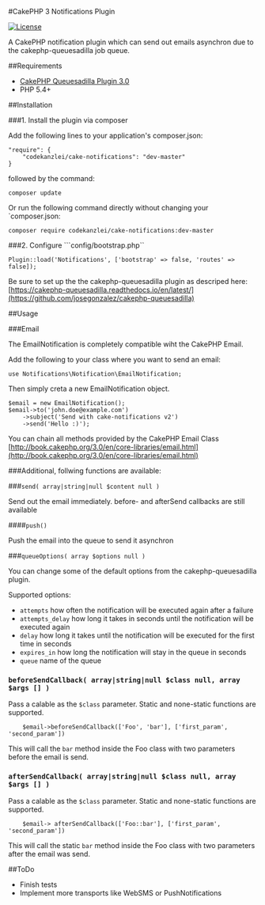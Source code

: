 #CakePHP 3 Notifications Plugin

[![License](https://img.shields.io/badge/license-MIT-brightgreen.svg?style=flat-square)](LICENSE.txt) 

A CakePHP notification plugin which can send out emails asynchron due to the cakephp-queuesadilla job queue.

##Requirements

- [CakePHP Queuesadilla Plugin 3.0](https://github.com/josegonzalez/cakephp-queuesadilla)
- PHP 5.4+

##Installation

###1. Install the plugin via composer 

Add the following lines to your application's composer.json:

```
"require": {
    "codekanzlei/cake-notifications": "dev-master"
}
```

followed by the command:

`composer update`

Or run the following command directly without changing your `composer.json:

```composer require codekanzlei/cake-notifications:dev-master```

###2. Configure ```config/bootstrap.php``

```Plugin::load('Notifications', ['bootstrap' => false, 'routes' => false]);```

Be sure to set up the the cakephp-queuesadilla plugin as descriped here: [https://cakephp-queuesadilla.readthedocs.io/en/latest/](https://github.com/josegonzalez/cakephp-queuesadilla)

##Usage

###Email

The EmailNotification is completely compatible wiht the CakePHP Email.

Add the following to your class where you want to send an email:

`use Notifications\Notification\EmailNotification;`

Then simply creta a new EmailNotification object.

```
$email = new EmailNotification();
$email->to('john.doe@example.com')
	->subject('Send with cake-notifications v2')
  	->send('Hello :)');

```

You can chain all methods provided by the CakePHP Email Class [http://book.cakephp.org/3.0/en/core-libraries/email.html](http://book.cakephp.org/3.0/en/core-libraries/email.html)

###Additional, follwing functions are available:

###` send( array|string|null $content null ) `

Send out the email immediately. before- and afterSend callbacks are still available


####` push() `

Push the email into the queue to send it asynchron

###` queueOptions( array $options null ) `

You can change some of the default options from the cakephp-queuesadilla plugin.

Supported options:
    
- `attempts` how often the notification will be executed again after a failure
- `attempts_delay` how long it takes in seconds until the notification will be executed again
- `delay` how long it takes until the notification will be executed for the first time  in seconds
- `expires_in` how long the notification will stay in the queue in seconds
- `queue` name of the queue

### `beforeSendCallback( array|string|null $class null, array $args [] )`

Pass a calable as the `$class` parameter. Static and none-static functions are supported.

```
	$email->beforeSendCallback(['Foo', 'bar'], ['first_param', 'second_param'])

```     
This will call the `bar` method inside the Foo class with two parameters before the email is send. 
     
### `afterSendCallback( array|string|null $class null, array $args [] )`

Pass a calable as the `$class` parameter. Static and none-static functions are supported.

```
	$email-> afterSendCallback(['Foo::bar'], ['first_param', 'second_param'])

```     
This will call the static `bar` method inside the Foo class with two parameters after the email was send.


##ToDo

- Finish tests
- Implement more transports like WebSMS or PushNotifications